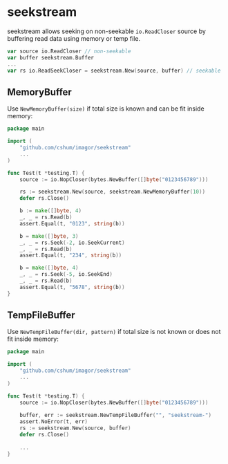 # seekstream

seekstream allows seeking on non-seekable `io.ReadCloser` source by buffering read data using memory or temp file.

```go
var source io.ReadCloser // non-seekable
var buffer seekstream.Buffer
... 
var rs io.ReadSeekCloser = seekstream.New(source, buffer) // seekable
```

## MemoryBuffer

Use `NewMemoryBuffer(size)` if total size is known and can be fit inside memory:

```go
package main

import (
	"github.com/cshum/imagor/seekstream"
	...
)

func Test(t *testing.T) {
	source := io.NopCloser(bytes.NewBuffer([]byte("0123456789")))

	rs := seekstream.New(source, seekstream.NewMemoryBuffer(10))
	defer rs.Close()

	b := make([]byte, 4)
	_, _ = rs.Read(b)
	assert.Equal(t, "0123", string(b))

	b = make([]byte, 3)
	_, _ = rs.Seek(-2, io.SeekCurrent)
	_, _ = rs.Read(b)
	assert.Equal(t, "234", string(b))

	b = make([]byte, 4)
	_, _ = rs.Seek(-5, io.SeekEnd)
	_, _ = rs.Read(b)
	assert.Equal(t, "5678", string(b))
}
```

## TempFileBuffer

Use `NewTempFileBuffer(dir, pattern)` if total size is not known or does not fit inside memory:

```go
package main

import (
	"github.com/cshum/imagor/seekstream"
	...
)

func Test(t *testing.T) {
	source := io.NopCloser(bytes.NewBuffer([]byte("0123456789")))
	
	buffer, err := seekstream.NewTempFileBuffer("", "seekstream-") 
	assert.NoError(t, err)
	rs := seekstream.New(source, buffer)
	defer rs.Close()
	
	...
}
```

